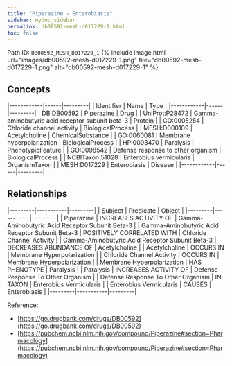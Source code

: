 ```yaml
---
title: "Piperazine - Enterobiasis"
sidebar: mydoc_sidebar
permalink: db00592-mesh-d017229-1.html
toc: false 
---
```



Path ID: `DB00592_MESH_D017229_1`
{% include image.html url="images/db00592-mesh-d017229-1.png" file="db00592-mesh-d017229-1.png" alt="db00592-mesh-d017229-1" %}

## Concepts

|------------|------|---------|
| Identifier | Name | Type    |
|------------|------|---------|
| DB:DB00592 | Piperazine | Drug |
| UniProt:P28472 | Gamma-aminobutyric acid receptor subunit beta-3 | Protein |
| GO:0005254 | Chloride channel activity | BiologicalProcess |
| MESH:D000109 | Acetylcholine | ChemicalSubstance |
| GO:0060081 | Membrane hyperpolarization | BiologicalProcess |
| HP:0003470 | Paralysis | PhenotypicFeature |
| GO:0098542 | Defense response to other organism | BiologicalProcess |
| NCBITaxon:51028 | Enterobius vermicularis | OrganismTaxon |
| MESH:D017229 | Enterobiasis | Disease |
|------------|------|---------|

## Relationships

|---------|-----------|---------|
| Subject | Predicate | Object  |
|---------|-----------|---------|
| Piperazine | INCREASES ACTIVITY OF | Gamma-Aminobutyric Acid Receptor Subunit Beta-3 |
| Gamma-Aminobutyric Acid Receptor Subunit Beta-3 | POSITIVELY CORRELATED WITH | Chloride Channel Activity |
| Gamma-Aminobutyric Acid Receptor Subunit Beta-3 | DECREASES ABUNDANCE OF | Acetylcholine |
| Acetylcholine | OCCURS IN | Membrane Hyperpolarization |
| Chloride Channel Activity | OCCURS IN | Membrane Hyperpolarization |
| Membrane Hyperpolarization | HAS PHENOTYPE | Paralysis |
| Paralysis | INCREASES ACTIVITY OF | Defense Response To Other Organism |
| Defense Response To Other Organism | IN TAXON | Enterobius Vermicularis |
| Enterobius Vermicularis | CAUSES | Enterobiasis |
|---------|-----------|---------|

Reference: 
  - [https://go.drugbank.com/drugs/DB00592](https://go.drugbank.com/drugs/DB00592)
  - [https://pubchem.ncbi.nlm.nih.gov/compound/Piperazine#section=Pharmacology](https://pubchem.ncbi.nlm.nih.gov/compound/Piperazine#section=Pharmacology)
